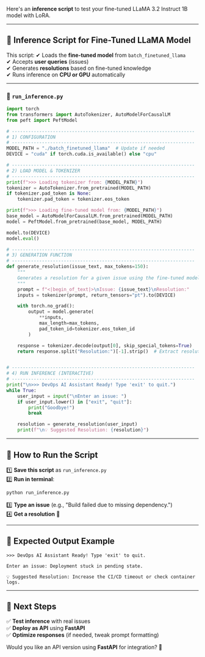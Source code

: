 Here's an **inference script** to test your fine-tuned LLaMA 3.2 Instruct 1B model with LoRA.

---

## **🔹 Inference Script for Fine-Tuned LLaMA Model**
This script:
✔ Loads the **fine-tuned model** from `batch_finetuned_llama`  
✔ Accepts **user queries** (issues)  
✔ Generates **resolutions** based on fine-tuned knowledge  
✔ Runs inference on **CPU or GPU** automatically  

---

### **📜 `run_inference.py`**
```python
import torch
from transformers import AutoTokenizer, AutoModelForCausalLM
from peft import PeftModel

# -------------------------------------------------------------------
# 1) CONFIGURATION
# -------------------------------------------------------------------
MODEL_PATH = "./batch_finetuned_llama"  # Update if needed
DEVICE = "cuda" if torch.cuda.is_available() else "cpu"

# -------------------------------------------------------------------
# 2) LOAD MODEL & TOKENIZER
# -------------------------------------------------------------------
print(f">>> Loading tokenizer from: {MODEL_PATH}")
tokenizer = AutoTokenizer.from_pretrained(MODEL_PATH)
if tokenizer.pad_token is None:
    tokenizer.pad_token = tokenizer.eos_token

print(f">>> Loading fine-tuned model from: {MODEL_PATH}")
base_model = AutoModelForCausalLM.from_pretrained(MODEL_PATH)
model = PeftModel.from_pretrained(base_model, MODEL_PATH)

model.to(DEVICE)
model.eval()

# -------------------------------------------------------------------
# 3) GENERATION FUNCTION
# -------------------------------------------------------------------
def generate_resolution(issue_text, max_tokens=150):
    """
    Generates a resolution for a given issue using the fine-tuned model.
    """
    prompt = f"<|begin_of_text|>\nIssue: {issue_text}\nResolution:"
    inputs = tokenizer(prompt, return_tensors="pt").to(DEVICE)

    with torch.no_grad():
        output = model.generate(
            **inputs,
            max_length=max_tokens,
            pad_token_id=tokenizer.eos_token_id
        )

    response = tokenizer.decode(output[0], skip_special_tokens=True)
    return response.split("Resolution:")[-1].strip()  # Extract resolution


# -------------------------------------------------------------------
# 4) RUN INFERENCE (INTERACTIVE)
# -------------------------------------------------------------------
print("\n>>> DevOps AI Assistant Ready! Type 'exit' to quit.")
while True:
    user_input = input("\nEnter an issue: ")
    if user_input.lower() in ["exit", "quit"]:
        print("Goodbye!")
        break

    resolution = generate_resolution(user_input)
    print(f"\n💡 Suggested Resolution: {resolution}")
```

---

## **🔹 How to Run the Script**
1️⃣ **Save this script** as `run_inference.py`  
2️⃣ **Run in terminal**:
   ```bash
   python run_inference.py
   ```
3️⃣ **Type an issue** (e.g., "Build failed due to missing dependency.")  
4️⃣ **Get a resolution** 🎯  

---

## **🔹 Expected Output Example**
```
>>> DevOps AI Assistant Ready! Type 'exit' to quit.

Enter an issue: Deployment stuck in pending state.

💡 Suggested Resolution: Increase the CI/CD timeout or check container logs.
```

---

## **🔹 Next Steps**
✅ **Test inference** with real issues  
✅ **Deploy as API** using **FastAPI**  
✅ **Optimize responses** (if needed, tweak prompt formatting)  

Would you like an API version using **FastAPI** for integration? 🚀
